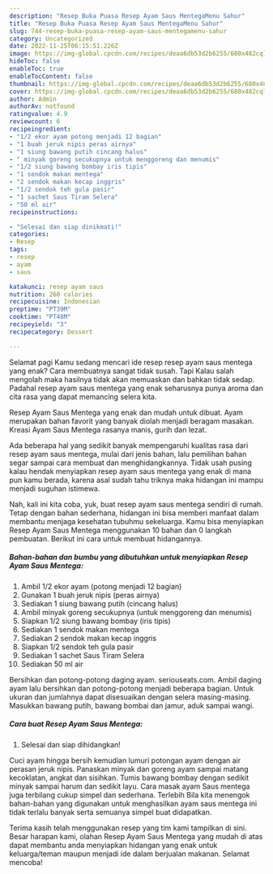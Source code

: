 ```yaml
---
description: "Resep Buka Puasa Resep Ayam Saus MentegaMenu Sahur"
title: "Resep Buka Puasa Resep Ayam Saus MentegaMenu Sahur"
slug: 744-resep-buka-puasa-resep-ayam-saus-mentegamenu-sahur
category: Uncategorized
date: 2022-11-25T06:15:51.226Z
image: https://img-global.cpcdn.com/recipes/deaa6db53d2b6255/680x482cq70/resep-ayam-saus-mentega-foto-resep-utama.jpg
hideToc: false
enableToc: true
enableTocContent: false
thumbnail: https://img-global.cpcdn.com/recipes/deaa6db53d2b6255/680x482cq70/resep-ayam-saus-mentega-foto-resep-utama.jpg
cover: https://img-global.cpcdn.com/recipes/deaa6db53d2b6255/680x482cq70/resep-ayam-saus-mentega-foto-resep-utama.jpg
author: Admin
authorAv: notfound
ratingvalue: 4.9
reviewcount: 6
recipeingredient:
- "1/2 ekor ayam potong menjadi 12 bagian"
- "1 buah jeruk nipis peras airnya"
- "1 siung bawang putih cincang halus"
- " minyak goreng secukupnya untuk menggoreng dan menumis"
- "1/2 siung bawang bombay iris tipis"
- "1 sendok makan mentega"
- "2 sendok makan kecap inggris"
- "1/2 sendok teh gula pasir"
- "1 sachet Saus Tiram Selera"
- "50 ml air"
recipeinstructions:

- "Selesai dan siap dinikmati!"
categories:
- Resep
tags:
- resep
- ayam
- saus

katakunci: resep ayam saus 
nutrition: 260 calories
recipecuisine: Indonesian
preptime: "PT39M"
cooktime: "PT48M"
recipeyield: "3"
recipecategory: Dessert

---
```



Selamat pagi Kamu sedang mencari ide resep resep ayam saus mentega yang enak? Cara membuatnya sangat tidak susah. Tapi Kalau salah mengolah maka hasilnya tidak akan memuaskan dan bahkan tidak sedap. Padahal resep ayam saus mentega yang enak seharusnya punya aroma dan cita rasa yang dapat memancing selera kita.


Resep Ayam Saus Mentega yang enak dan mudah untuk dibuat. Ayam merupakan bahan favorit yang banyak diolah menjadi beragam masakan. Kreasi Ayam Saus Mentega rasanya manis, gurih dan lezat.

Ada beberapa hal yang sedikit banyak mempengaruhi kualitas rasa dari resep ayam saus mentega, mulai dari jenis bahan, lalu pemilihan bahan segar sampai cara membuat dan menghidangkannya. Tidak usah pusing kalau hendak menyiapkan resep ayam saus mentega yang enak di mana pun kamu berada, karena asal sudah tahu triknya maka hidangan ini mampu menjadi suguhan istimewa.


Nah, kali ini kita coba, yuk, buat resep ayam saus mentega sendiri di rumah. Tetap dengan bahan sederhana, hidangan ini bisa memberi manfaat dalam membantu menjaga kesehatan tubuhmu sekeluarga. Kamu bisa menyiapkan Resep Ayam Saus Mentega menggunakan 10 bahan dan 0 langkah pembuatan. Berikut ini cara untuk membuat hidangannya.

<!--inarticleads1-->

##### Bahan-bahan dan bumbu yang dibutuhkan untuk menyiapkan Resep Ayam Saus Mentega:

1. Ambil 1/2 ekor ayam (potong menjadi 12 bagian)
1. Gunakan 1 buah jeruk nipis (peras airnya)
1. Sediakan 1 siung bawang putih (cincang halus)
1. Ambil  minyak goreng secukupnya (untuk menggoreng dan menumis)
1. Siapkan 1/2 siung bawang bombay (iris tipis)
1. Sediakan 1 sendok makan mentega
1. Sediakan 2 sendok makan kecap inggris
1. Siapkan 1/2 sendok teh gula pasir
1. Sediakan 1 sachet Saus Tiram Selera
1. Sediakan 50 ml air


Bersihkan dan potong-potong daging ayam. seriouseats.com. Ambil daging ayam lalu bersihkan dan potong-potong menjadi beberapa bagian. Untuk ukuran dan jumlahnya dapat disesuaikan dengan selera masing-masing. Masukkan bawang putih, bawang bombai dan jamur, aduk sampai wangi. 

<!--inarticleads2-->

##### Cara buat Resep Ayam Saus Mentega:


1. Selesai dan siap dihidangkan!

Cuci ayam hingga bersih kemudian lumuri potongan ayam dengan air perasan jeruk nipis. Panaskan minyak dan goreng ayam sampai matang kecoklatan, angkat dan sisihkan. Tumis bawang bombay dengan sedikit minyak sampai harum dan sedikit layu. Cara masak ayam Saus mentega juga terbilang cukup simpel dan sederhana. Terlebih Bila kita menengok bahan-bahan yang digunakan untuk menghasilkan ayam saus mentega ini tidak terlalu banyak serta semuanya simpel buat didapatkan. 

Terima kasih telah menggunakan resep yang tim kami tampilkan di sini. Besar harapan kami, olahan Resep Ayam Saus Mentega yang mudah di atas dapat membantu anda menyiapkan hidangan yang enak untuk keluarga/teman maupun menjadi ide dalam berjualan makanan. Selamat mencoba!
